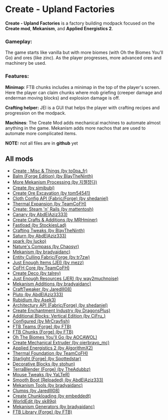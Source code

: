 <h1 id="create---upland-factories">
  <strong>Create - Upland Factories</strong>
</h1>
<p>
  <strong>Create - Upland Factories</strong> is a factory building modpack focused on the <strong>Create mod</strong>, <strong>Mekanism</strong>, and <strong>Applied Energistics 2</strong>.
</p>
<h3 id="gameplay">
  <strong>Gameplay:</strong>
</h3>
<p>The game starts like vanilla but with more biomes (with Oh the Biomes You’ll Go) and ores (like zinc). As the player progresses, more advanced ores and machinery be used.</p>
<h3 id="features">
  <strong>Features:</strong>
</h3>
<p>
  <strong>Minimap</strong>: FTB chunks includes a minimap in the top of the player&#39;s screen. Here the player can claim chunks where mob griefing (creeper damage and enderman moving blocks) and explosion damage is off.
</p>
<p>
  <strong>Crafting helper:</strong> JEI is a GUI that helps the player with crafting recipes and progression on the modpack.
</p>
<p>
  <strong>Machines</strong>: The Create Mod adds mechanical machines to automate almost anything in the game. Mekanism adds more nachos that are used to automate more complicated items.
</p>
<p>
  <strong>NOTE:</strong> not all files are in <strong>github</strong> yet
</p>
<h2 id="all-mods">
  <strong>All mods</strong>
</h2>
<ul>
  <li>
    <a href="https://www.curseforge.com/minecraft/mc-mods/create-misc-and-things">Create : Misc &amp; Things (by to0pa_fr)</a>
  </li>
  <li>
    <a href="https://www.curseforge.com/minecraft/mc-mods/balm">Balm (Forge Edition) (by BlayTheNinth)</a>
  </li>
  <li>
    <a href="https://www.curseforge.com/minecraft/mc-mods/more-mekanism-processing">More Mekanism Processing (by 지젤쟝다)</a>
  </li>
  <li>
    <a href="https://www.curseforge.com/minecraft/mc-mods/create">Create (by simibubi)</a>
  </li>
  <li>
    <a href="https://www.curseforge.com/minecraft/mc-mods/create-ore-excavation">Create Ore Excavation (by tom54541)</a>
  </li>
  <li>
    <a href="https://www.curseforge.com/minecraft/mc-mods/cloth-config">Cloth Config API (Fabric/Forge) (by shedaniel)</a>
  </li>
  <li>
    <a href="https://www.curseforge.com/minecraft/mc-mods/thermal-expansion">Thermal Expansion (by TeamCoFH)</a>
  </li>
  <li>
    <a href="https://www.curseforge.com/minecraft/mc-mods/create-steam-n-rails">Create: Steam &#39;n&#39; Rails (by mattentosh)</a>
  </li>
  <li>
    <a href="https://www.curseforge.com/minecraft/mc-mods/canary">Canary (by AbdElAziz333)</a>
  </li>
  <li>
    <a href="https://www.curseforge.com/minecraft/mc-mods/createaddition">Create Crafts &amp; Additions (by MRHminer)</a>
  </li>
  <li>
    <a href="https://www.curseforge.com/minecraft/mc-mods/fastload">Fastload (by StockiesLad)</a>
  </li>
  <li>
    <a href="https://www.curseforge.com/minecraft/mc-mods/crafting-tweaks">Crafting Tweaks (by BlayTheNinth)</a>
  </li>
  <li>
    <a href="https://www.curseforge.com/minecraft/mc-mods/saturn">Saturn (by AbdElAziz333)</a>
  </li>
  <li>
    <a href="https://www.curseforge.com/minecraft/mc-mods/spark">spark (by Iucko)</a>
  </li>
  <li>
    <a href="https://www.curseforge.com/minecraft/mc-mods/natures-compass">Nature&#39;s Compass (by Chaosyr)</a>
  </li>
  <li>
    <a href="https://www.curseforge.com/minecraft/mc-mods/mekanism">Mekanism (by bradyaidanc)</a>
  </li>
  <li>
    <a href="https://www.curseforge.com/minecraft/mc-mods/entityculling">Entity Culling Fabric/Forge (by tr7zw)</a>
  </li>
  <li>
    <a href="https://www.curseforge.com/minecraft/mc-mods/jei">Just Enough Items (JEI) (by mezz)</a>
  </li>
  <li>
    <a href="https://www.curseforge.com/minecraft/mc-mods/cofh-core">CoFH Core (by TeamCoFH)</a>
  </li>
  <li>
    <a href="https://www.curseforge.com/minecraft/mc-mods/create-deco">Create Deco (by talrey)</a>
  </li>
  <li>
    <a href="https://www.curseforge.com/minecraft/mc-mods/just-enough-resources-jer">Just Enough Resources (JER) (by way2muchnoise)</a>
  </li>
  <li>
    <a href="https://www.curseforge.com/minecraft/mc-mods/mekanism-additions">Mekanism Additions (by bradyaidanc)</a>
  </li>
  <li>
    <a href="https://www.curseforge.com/minecraft/mc-mods/crafttweaker">CraftTweaker (by Jaredlll08)</a>
  </li>
  <li>
    <a href="https://www.curseforge.com/minecraft/mc-mods/pluto">Pluto (by AbdElAziz333)</a>
  </li>
  <li>
    <a href="https://www.curseforge.com/minecraft/mc-mods/rubidium">Rubidium (by Asek3)</a>
  </li>
  <li>
    <a href="https://www.curseforge.com/minecraft/mc-mods/architectury-api">Architectury API (Fabric/Forge) (by shedaniel)</a>
  </li>
  <li>
    <a href="https://www.curseforge.com/minecraft/mc-mods/create-enchantment-industry">Create Enchantment Industry (by DragonsPlus)</a>
  </li>
  <li>
    <a href="https://www.curseforge.com/minecraft/mc-mods/additional-blocks-vertical-edition">Additional Blocks: Vertical Edition (by CiFru_)</a>
  </li>
  <li>
    <a href="https://www.curseforge.com/minecraft/mc-mods/configured">Configured (by MrCrayfish)</a>
  </li>
  <li>
    <a href="https://www.curseforge.com/minecraft/mc-mods/ftb-teams-forge">FTB Teams (Forge) (by FTB)</a>
  </li>
  <li>
    <a href="https://www.curseforge.com/minecraft/mc-mods/ftb-chunks-forge">FTB Chunks (Forge) (by FTB)</a>
  </li>
  <li>
    <a href="https://www.curseforge.com/minecraft/mc-mods/oh-the-biomes-youll-go">Oh The Biomes You&#39;ll Go (by AOCAWOL)</a>
  </li>
  <li>
    <a href="https://www.curseforge.com/minecraft/mc-mods/create-mechanical-extruder">Create Mechanical Extruder (by oierbravo_mc)</a>
  </li>
  <li>
    <a href="https://www.curseforge.com/minecraft/mc-mods/applied-energistics-2">Applied Energistics 2 (by AlgorithmX2)</a>
  </li>
  <li>
    <a href="https://www.curseforge.com/minecraft/mc-mods/thermal-foundation">Thermal Foundation (by TeamCoFH)</a>
  </li>
  <li>
    <a href="https://www.curseforge.com/minecraft/mc-mods/starlight-forge">Starlight (Forge) (by Spottedstar)</a>
  </li>
  <li>
    <a href="https://www.curseforge.com/minecraft/mc-mods/decorative-blocks">Decorative Blocks (by stohun)</a>
  </li>
  <li>
    <a href="https://www.curseforge.com/minecraft/mc-mods/terrablender">TerraBlender (Forge) (by TheAdubbz)</a>
  </li>
  <li>
    <a href="https://www.curseforge.com/minecraft/mc-mods/mouse-tweaks">Mouse Tweaks (by YaLTeR)</a>
  </li>
  <li>
    <a href="https://www.curseforge.com/minecraft/mc-mods/smooth-boot-reloaded">Smooth Boot (Reloaded) (by AbdElAziz333)</a>
  </li>
  <li>
    <a href="https://www.curseforge.com/minecraft/mc-mods/mekanism-tools">Mekanism Tools (by bradyaidanc)</a>
  </li>
  <li>
    <a href="https://www.curseforge.com/minecraft/mc-mods/clumps">Clumps (by Jaredlll08)</a>
  </li>
  <li>
    <a href="https://www.curseforge.com/minecraft/mc-mods/create-chunkloading">Create Chunkloading (by embeddedt)</a>
  </li>
  <li>
    <a href="https://www.curseforge.com/minecraft/mc-mods/worldedit">WorldEdit (by sk89q)</a>
  </li>
  <li>
    <a href="https://www.curseforge.com/minecraft/mc-mods/mekanism-generators">Mekanism Generators (by bradyaidanc)</a>
  </li>
  <li>
    <a href="https://www.curseforge.com/minecraft/mc-mods/ftb-library-forge">FTB Library (Forge) (by FTB)</a>
  </li>
</ul>
